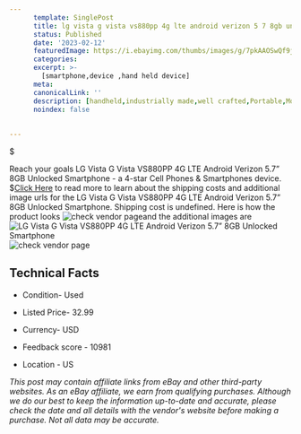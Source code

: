 ```yaml
---
      template: SinglePost
      title: lg vista g vista vs880pp 4g lte android verizon 5 7 8gb unlocked smartphone
      status: Published
      date: '2023-02-12'
      featuredImage: https://i.ebayimg.com/thumbs/images/g/7pkAAOSwQf9jimeU/s-l225.jpg
      categories: 
      excerpt: >-
        [smartphone,device ,hand held device]
      meta:
      canonicalLink: ''
      description: [handheld,industrially made,well crafted,Portable,Mobile,Compact,Convenient,Lightweight,Maneuverable,Man-portable,Miniature,Carriable,Hand-held,Light,Holdable,Transportable,Mobile device,Pocket-sized,On-the-go,Wireless,Cordless,Compact size,Convenient size, smartphone,device ,hand held device]
      noindex: false
      
        
---
```

$

Reach your goals LG Vista G  Vista VS880PP 4G LTE Android Verizon 5.7” 8GB Unlocked Smartphone - a 4-star Cell Phones & Smartphones device.
$[Click Here](https://www.ebay.com/itm/275564109930?hash=item4028e6a06a%3Ag%3A7pkAAOSwQf9jimeU&mkevt=1&mkcid=1&mkrid=711-53200-19255-0&campid=%253CePNCampaignId%253E&customid=%253CreferenceId%253E&toolid=10049) to read more to learn about the shipping costs and additional image urls for the LG Vista G  Vista VS880PP 4G LTE Android Verizon 5.7” 8GB Unlocked Smartphone. Shipping cost is undefined. Here is how the product looks ![check vendor page](https://i.ebayimg.com/thumbs/images/g/7pkAAOSwQf9jimeU/s-l225.jpg)and the additional images are![LG Vista G  Vista VS880PP 4G LTE Android Verizon 5.7” 8GB Unlocked Smartphone](https://i.ebayimg.com/images/g/7pkAAOSwQf9jimeU/s-l1600.jpg)![check vendor page](https://origin-galleryplus.ebayimg.com/ws/web/275564109930_2_0_1/225x225.jpg,https://origin-galleryplus.ebayimg.com/ws/web/275564109930_3_0_1/225x225.jpg,https://origin-galleryplus.ebayimg.com/ws/web/275564109930_4_0_1/225x225.jpg,https://origin-galleryplus.ebayimg.com/ws/web/275564109930_5_0_1/225x225.jpg,https://origin-galleryplus.ebayimg.com/ws/web/275564109930_6_0_1/225x225.jpg,https://origin-galleryplus.ebayimg.com/ws/web/275564109930_7_0_1/225x225.jpg)



 ## Technical Facts 



     
      

 - Condition- Used 


      

 - Listed Price- 32.99 


      

 - Currency- USD 


      

 - Feedback score - 10981 


      

 - Location - US 


      
      

 *_This post may contain affiliate links from eBay and other third-party websites. As an eBay affiliate, we earn from qualifying purchases. Although we do our best to keep the information up-to-date and accurate, please check the date and all details with the vendor's website before making a purchase. Not all data may be accurate._*






